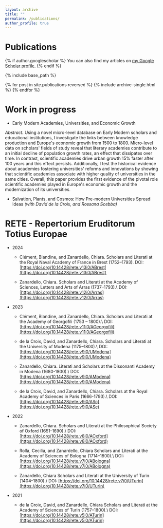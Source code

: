 ```yaml
---
layout: archive
title: ""
permalink: /publications/
author_profile: true
---
```

Publications
====
{% if author.googlescholar %}
  You can also find my articles on <u><a href="{{author.googlescholar}}">my Google Scholar profile</a>.</u>
{% endif %}

{% include base_path %}

{% for post in site.publications reversed %}
  {% include archive-single.html %}
{% endfor %}

Work in progress
====
* Early Modern Academies, Universities, and Economic Growth

*Abstract.* Using a novel micro-level database on Early Modern scholars and educational institutions, I investigate the links between knowledge production and Europe's economic growth from 1500 to 1800. Micro-level data on scholars' fields of study reveal that literary academies contribute to an initial decline of population growth rates, an effect that dissipates over time. In contrast, scientific academies drive urban growth 15% faster after 100 years and this effect persists.
Additionally, I test the historical evidence about academies fostering universities' reforms and innovations by showing that scientific academies associate with higher quality of universities in the same cities. Overall, this paper provides the first evidence of the pivotal role scientific academies played in Europe's economic growth and the modernization of its universities.

* Salvation, Plants, and Cosmos: How Pre-modern Universities Spread Ideas *(with David de la Croix, and Rossana Scebba)*

RETE - Repertorium Eruditorum Totius Europae
====
* 2024
    * Clément, Blandine, and Zanardello, Chiara. Scholars and Literati at the Royal Naval Academy of France in Brest (1752–1793).
      DOI: [https://doi.org/10.14428/rete.v13i0/ABrest](https://doi.org/10.14428/rete.v13i0/ABrest)
      
    * Zanardello, Chiara. Scholars and Literati at the Academy of Sciences, Letters and Arts of Arras (1737–1793).\\
      DOI: [https://doi.org/10.14428/rete.v12i0/Arras](https://doi.org/10.14428/rete.v12i0/Arras)
      
* 2023
    * Clément, Blandine, and Zanardello, Chiara. Scholars and Literati at the Academy of Georgofili (1753 – 1800).\\
      DOI: [https://doi.org/10.14428/rete.v11i0/AGeorgofili](https://doi.org/10.14428/rete.v11i0/AGeorgofili)
      
    * de la Croix, David, and Zanardello, Chiara. Scholars and Literati at the University of Modena (1175–1800).\\
      DOI: [https://doi.org/10.14428/rete.v9i0/UModena](https://doi.org/10.14428/rete.v9i0/UModena)
      
    * Zanardello, Chiara. Literati and Scholars at the Dissonanti Academy in Modena (1680-1800).\\
      DOI: [https://doi.org/10.14428/rete.v9i0/AModena](https://doi.org/10.14428/rete.v9i0/AModena)
      
    * de la Croix, David, and Zanardello, Chiara. Scholars at the Royal Academy of Sciences in Paris (1666-1793).\\
      DOI: [https://doi.org/10.14428/rete.v9i0/ASc](https://doi.org/10.14428/rete.v9i0/ASc)
      
* 2022
    * Zanardello, Chiara. Scholars and Literati at the Philosophical Society of Oxford (1651–1690).\\
      DOI: [https://doi.org/10.14428/rete.v8i0/AOxford](https://doi.org/10.14428/rete.v8i0/AOxford)
      
    * Rolla, Cecilia, and Zanardello, Chiara Scholars and Literati at the Academy of Sciences of Bologna (1714–1800).\\
      DOI: [https://doi.org/10.14428/rete.v7i0/ABologna](https://doi.org/10.14428/rete.v7i0/ABologna)

    * Zanardello, Chiara Scholars and Literati at the University of Turin (1404–1800).\\
      DOI: [https://doi.org/10.14428/rete.v7i0/UTurin](https://doi.org/10.14428/rete.v7i0/UTurin)
      
* 2021
    * de la Croix, David, and Zanardello, Chiara Scholars and Literati at the Academy of Sciences of Turin (1757–1800).\\
      DOI: [https://doi.org/10.14428/rete.v5i0/ATurin](https://doi.org/10.14428/rete.v5i0/ATurin)
